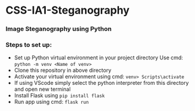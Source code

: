 # CSS-IA1-Steganography

### Image Steganography using Python
### Steps to set up:
- Set up Python virtual environment in your project directory
  Use cmd: `python -m venv <Name of venv>`
- Clone this repository in above directory
- Activate your virtual environment using 
  cmd: `venv> Scripts\activate` 
- If using VScode simply select the python interpreter from this directory and open new terminal
- Install Flask using `pip install flask`
- Run app using cmd: `flask run`
